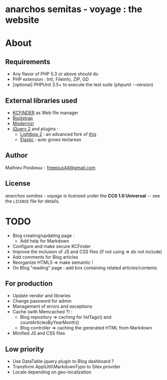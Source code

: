 anarchos semitas - voyage : the website
=======================================

About
=====

Requirements
------------

- Any flavor of PHP 5.3 or above should do
- PHP extension : Intl, Fileinfo, ZIP, GD
- [optional] PHPUnit 3.5+ to execute the test suite (phpunit --version)

External libraries used
-----------------------

* [KCFINDER](http://kcfinder.sunhater.com/) as Web file manager
* [Bootstrap](http://twitter.github.io/bootstrap/)
* [Modernizr](http://modernizr.com/)
* [jQuery 2](http://jquery.com/) and plugins :
  * [Lightbox 2](https://github.com/javierjulio/lightbox2) : an advanced fork of [this](http://lokeshdhakar.com/projects/lightbox2/)
  * [Elastic](http://unwrongest.com/projects/elastic/) : auto grows textareas

Author
------

Mathieu Poisbeau - <freepius44@gmail.com>

License
-------

*anarchos semitas - voyage* is licensed under the **CC0 1.0 Universal** -- see the `LICENSE` file for details.


TODO
====

* Blog creating/updating page :
  * Add help for Markdown
* Configure and make secure KCFinder
* Improve the inclusion of JS and CSS files (if not using => do not include)
* Add comments for Blog articles
* Reorganize HTML5 => make semantic !
* On Blog "reading" page : add box containing related articles/contents

For production
--------------

* Update vendor and libraries
* Change password for admin
* Management of errors and exceptions
* Cache (with Memcached ?) :
  * Blog repository => caching for listTags() and countArticlesByYearMonth()
  * Blog controller => caching the generated HTML from Markdown
* Minified JS and CSS files

Low priority
------------

* Use DataTable jquery plugin to Blog dashboard ?
* Transform App\Util\MarkdownTypo to Silex provider
* Locale depending on geo-localization
